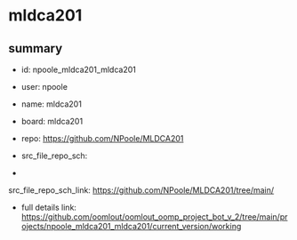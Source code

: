 # mldca201
 
## summary 
* id: npoole_mldca201_mldca201
* user: npoole
* name: mldca201
* board: mldca201
* repo: https://github.com/NPoole/MLDCA201



* src_file_repo_sch: 
*
 src_file_repo_sch_link: https://github.com/NPoole/MLDCA201/tree/main/
* full details link: https://github.com/oomlout/oomlout_oomp_project_bot_v_2/tree/main/projects/npoole_mldca201_mldca201/current_version/working  






